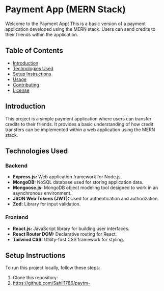 # Payment App (MERN Stack)

Welcome to the Payment App! This is a basic version of a payment application developed using the MERN stack. Users can send credits to their friends within the application.

## Table of Contents

- [Introduction](#introduction)
- [Technologies Used](#technologies-used)
- [Setup Instructions](#setup-instructions)
- [Usage](#usage)
- [Contributing](#contributing)
- [License](#license)

## Introduction

This project is a simple payment application where users can transfer credits to their friends. It provides a basic understanding of how credit transfers can be implemented within a web application using the MERN stack.

## Technologies Used

### Backend

- **Express.js:** Web application framework for Node.js.
- **MongoDB:** NoSQL database used for storing application data.
- **Mongoose.js:** MongoDB object modeling tool designed to work in an asynchronous environment.
- **JSON Web Tokens (JWT):** Used for authentication and authorization.
- **Zod:** Library for input validation.

### Frontend

- **React.js:** JavaScript library for building user interfaces.
- **React Router DOM:** Declarative routing for React.
- **Tailwind CSS:** Utility-first CSS framework for styling.

## Setup Instructions

To run this project locally, follow these steps:

1. Clone this repository:
2. https://github.com/Sahil1786/paytm-


